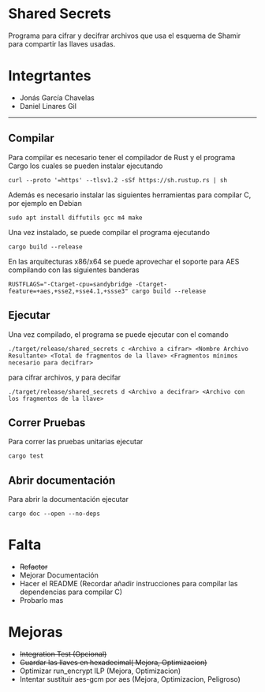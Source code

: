 # Shared Secrets
Programa para cifrar y decifrar archivos que usa el esquema de Shamir para compartir las llaves usadas.

# Integrtantes
- Jonás García Chavelas
- Daniel Linares Gil
---
## Compilar
Para compilar es necesario tener el compilador de Rust y el programa Cargo los cuales se pueden instalar ejecutando
```
curl --proto '=https' --tlsv1.2 -sSf https://sh.rustup.rs | sh
```
Además es necesario instalar las siguientes herramientas para compilar C, por ejemplo en Debian
```
sudo apt install diffutils gcc m4 make
```
Una vez instalado, se puede compilar el programa ejecutando
```
cargo build --release
```
En las arquitecturas x86/x64 se puede aprovechar el soporte para AES compilando con las siguientes banderas
```
RUSTFLAGS="-Ctarget-cpu=sandybridge -Ctarget-feature=+aes,+sse2,+sse4.1,+ssse3" cargo build --release
```
## Ejecutar
Una vez compilado, el programa se puede ejecutar con el comando
```
./target/release/shared_secrets c <Archivo a cifrar> <Nombre Archivo Resultante> <Total de fragmentos de la llave> <Fragmentos mínimos necesario para decifrar>
```
para cifrar archivos, y para decifar
```
./target/release/shared_secrets d <Archivo a decifrar> <Archivo con los fragmentos de la llave>
```
## Correr Pruebas
Para correr las pruebas unitarias ejecutar
```
cargo test
```
## Abrir documentación
Para abrir la documentación ejecutar
```
cargo doc --open --no-deps
```

# Falta
- ~~Refactor~~
- Mejorar Documentación
- Hacer el README (Recordar añadir instrucciones para compilar las dependencias para compilar C)
- Probarlo mas

# Mejoras
- ~~Integration Test (Opcional)~~
- ~~Guardar las llaves en hexadecimal( Mejora, Optimizacion)~~
- Optimizar run_encrypt ILP (Mejora, Optimizacion)
- Intentar sustituir aes-gcm por aes (Mejora, Optimizacion, Peligroso)

